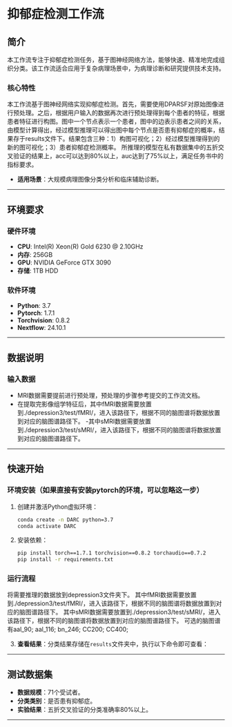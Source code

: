 
# 抑郁症检测工作流

## 简介
本工作流专注于抑郁症检测任务，基于图神经网络方法，能够快速、精准地完成组织分类。该工作流适合应用于复杂病理场景中，为病理诊断和研究提供技术支持。

### 核心特性
本工作流基于图神经网络实现抑郁症检测。首先，需要使用DPARSF对原始图像进行预处理。之后，根据用户输入的数据再次进行预处理得到每个患者的特征，根据患者特征进行构图。图中一个节点表示一个患者，图中的边表示患者之间的关系，由模型计算得出，经过模型推理可以得出图中每个节点是否患有抑郁症的概率，结果存于results文件下。结果包含三种：1）构图可视化；2）经过模型推理得到的新的图可视化；3）患者抑郁症检测概率。
所推理的模型在私有数据集中的五折交叉验证的结果上，acc可以达到80%以上，auc达到了75%以上，满足任务书中的指标要求。
- **适用场景**：大规模病理图像分类分析和临床辅助诊断。

---

## 环境要求
### 硬件环境
- **CPU**: Intel(R) Xeon(R) Gold 6230 @ 2.10GHz  
- **内存**: 256GB  
- **GPU**: NVIDIA GeForce GTX 3090  
- **存储**: 1TB HDD  

### 软件环境
- **Python**: 3.7  
- **Pytorch**: 1.7.1  
- **Torchvision**: 0.8.2  
- **Nextflow**: 24.10.1  

---

## 数据说明
### 输入数据
- MRI数据需要提前进行预处理，预处理的步骤参考提交的工作流文档。
- 在提取完影像组学特征后，其中fMRI数据需要放置到./depression3/test/fMRI/，进入该路径下，根据不同的脑图谱将数据放置到对应的脑图谱路径下。
-其中sMRI数据需要放置到./depression3/test/sMRI/，进入该路径下，根据不同的脑图谱将数据放置到对应的脑图谱路径下。


---

## 快速开始
### 环境安装（如果直接有安装pytorch的环境，可以忽略这一步）
1. 创建并激活Python虚拟环境：
   ```bash
   conda create -n DARC python=3.7
   conda activate DARC
   ```
2. 安装依赖：
   ```bash
   pip install torch==1.7.1 torchvision==0.8.2 torchaudio==0.7.2
   pip install -r requirements.txt
   ```

### 运行流程
 将需要推理的数据放到depression3文件夹下。
其中fMRI数据需要放置到./depression3/test/fMRI/，进入该路径下，根据不同的脑图谱将数据放置到对应的脑图谱路径下。
其中sMRI数据需要放置到./depression3/test/sMRI/，进入该路径下，根据不同的脑图谱将数据放置到对应的脑图谱路径下。
可选的脑图谱有aal_90; aal_116; bn_246; CC200; CC400;	


3. **查看结果**：分类结果存储在`results`文件夹中，执行以下命令即可查看：

---

## 测试数据集 
- **数据规模**：71个受试者。  
- **分类类别**：是否患有抑郁症。
- **实验结果**：五折交叉验证的分类准确率80%以上。

---
